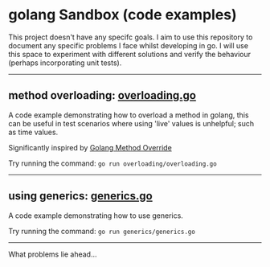 # golang Sandbox (code examples)

This project doesn't have any specifc goals. I aim to use this repository to document any specific problems I face whilst developing in go. I will use this space to experiment with different solutions and verify the behaviour (perhaps incorporating unit tests).

---

## method overloading: [overloading.go](overloading/overloading.go) 
A code example demonstrating how to overload a method in golang, this can be useful in test scenarios where using 'live' values is unhelpful; such as time values.

Significantly inspired by [Golang Method Override](https://stackoverflow.com/a/38127673)

Try running the command: `go run overloading/overloading.go`

---

## using generics: [generics.go](generics/generics.go)
A code example demonstrating how to use generics.

Try running the command: `go run generics/generics.go`

---

What problems lie ahead...
